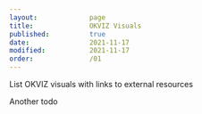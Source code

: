 ```yaml
---
layout:             page
title:              OKVIZ Visuals
published:          true
date:               2021-11-17
modified:           2021-11-17
order:              /01
---
```

<todo>List OKVIZ visuals with links to external resources</todo>

<todo>Another todo</todo>